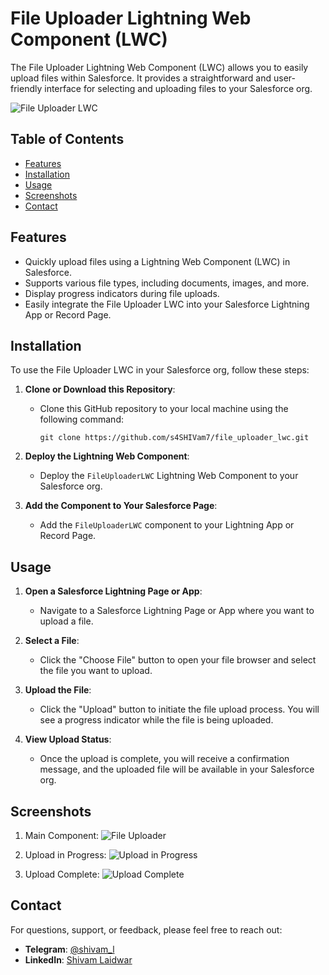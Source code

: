 # File Uploader Lightning Web Component (LWC)

The File Uploader Lightning Web Component (LWC) allows you to easily upload files within Salesforce. It provides a straightforward and user-friendly interface for selecting and uploading files to your Salesforce org.

![File Uploader LWC](link-to-an-image)

## Table of Contents

- [Features](#features)
- [Installation](#installation)
- [Usage](#usage)
- [Screenshots](#screenshots)
- [Contact](#contact)

## Features

- Quickly upload files using a Lightning Web Component (LWC) in Salesforce.
- Supports various file types, including documents, images, and more.
- Display progress indicators during file uploads.
- Easily integrate the File Uploader LWC into your Salesforce Lightning App or Record Page.

## Installation

To use the File Uploader LWC in your Salesforce org, follow these steps:

1. **Clone or Download this Repository**:
   - Clone this GitHub repository to your local machine using the following command:
     ```
     git clone https://github.com/s4SHIVam7/file_uploader_lwc.git
     ```

2. **Deploy the Lightning Web Component**:
   - Deploy the `FileUploaderLWC` Lightning Web Component to your Salesforce org.

3. **Add the Component to Your Salesforce Page**:
   - Add the `FileUploaderLWC` component to your Lightning App or Record Page.

## Usage

1. **Open a Salesforce Lightning Page or App**:
   - Navigate to a Salesforce Lightning Page or App where you want to upload a file.

2. **Select a File**:
   - Click the "Choose File" button to open your file browser and select the file you want to upload.

3. **Upload the File**:
   - Click the "Upload" button to initiate the file upload process. You will see a progress indicator while the file is being uploaded.

4. **View Upload Status**:
   - Once the upload is complete, you will receive a confirmation message, and the uploaded file will be available in your Salesforce org.

## Screenshots

1. Main Component: 
![File Uploader](link-to-screenshot-1)

2. Upload in Progress: 
![Upload in Progress](link-to-screenshot-2)

3. Upload Complete: 
![Upload Complete](link-to-screenshot-3)

## Contact

For questions, support, or feedback, please feel free to reach out:

- **Telegram**: [@shivam_l](https://t.me/shivam_l)
- **LinkedIn**: [Shivam Laidwar](https://www.linkedin.com/in/shivam-laidwar/)